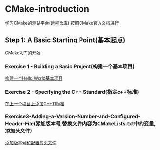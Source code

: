 # CMake-introduction

学习CMake的测试平台(远程仓库)
按照CMake官方文档进行

## Step 1: A Basic Starting Point(基本起点)

CMake入门的开始

### Exercise 1 - Building a Basic Project(构建一个基本项目)

[构建一个Hello World基本项目](./Step1-A-Basic-Starting-Point/Exercise1-Building-a-Basic-Project/README.md)

### Exercise 2 - Specifying the C++ Standard(指定c++标准)

[在上一个项目上添加C++11标准](./Step1-A-Basic-Starting-Point/Exercise2-Specifying-the-C%2B%2B-Standard/README.md)

### Exercise3-Adding-a-Version-Number-and-Configured-Header-File(添加版本号,替换文件内容为CMakeLists.txt中的变量,添加头文件)

[添加版本号和配置的头文件](./Step1-A-Basic-Starting-Point/Exercise3-Adding-a-Version-Number-and-Configured-Header-File/README.md)
